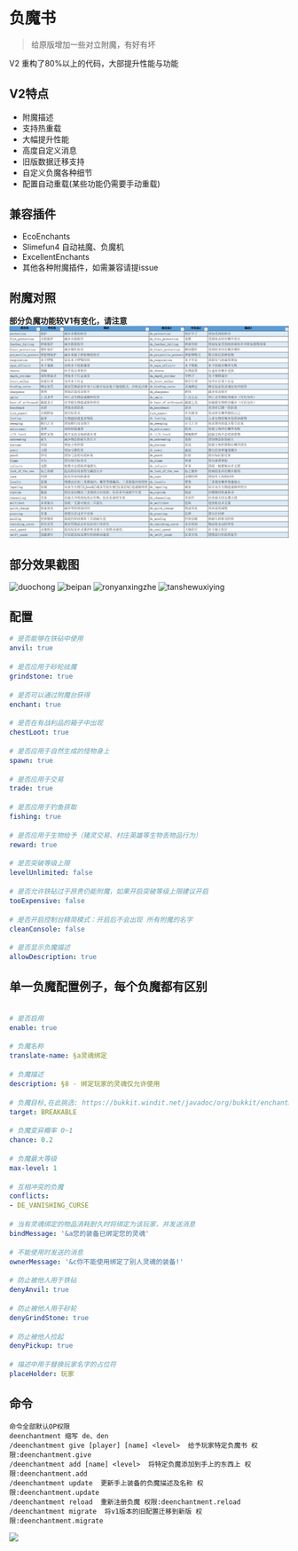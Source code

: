 # 负魔书

> 给原版增加一些对立附魔，有好有坏

V2 重构了80%以上的代码，大部提升性能与功能

## V2特点

* 附魔描述
* 支持热重载
* 大幅提升性能
* 高度自定义消息
* 旧版数据迁移支持
* 自定义负魔各种细节
* 配置自动重载(某些功能仍需要手动重载)

## 兼容插件

* EcoEnchants
* Slimefun4 自动袪魔、负魔机
* ExcellentEnchants
* 其他各种附魔插件，如需兼容请提issue

## 附魔对照

**部分负魔功能较V1有变化，请注意**
![img.png](资源/img.png)

## 部分效果截图

![duochong](https://user-images.githubusercontent.com/65019366/117104859-72182880-adaf-11eb-8259-ed838d76ef1f.jpg)
![beipan](https://user-images.githubusercontent.com/65019366/117104865-76444600-adaf-11eb-9536-b5c32a4b41ae.jpg)
![ronyanxingzhe](https://user-images.githubusercontent.com/65019366/117104866-76dcdc80-adaf-11eb-93ea-fb88d13311af.jpg)
![tanshewuxiying](https://user-images.githubusercontent.com/65019366/117104867-780e0980-adaf-11eb-8bbd-a6d2c637bbcd.jpg)

## 配置

~~~ yml
# 是否能够在铁砧中使用
anvil: true

# 是否应用于砂轮祛魔
grindstone: true

# 是否可以通过附魔台获得
enchant: true

# 是否在有战利品的箱子中出现
chestLoot: true

# 是否应用于自然生成的怪物身上
spawn: true

# 是否应用于交易
trade: true

# 是否应用于钓鱼获取
fishing: true

# 是否应用于生物给予（猪灵交易、村庄英雄等生物丢物品行为）
reward: true

# 是否突破等级上限
levelUnlimited: false

# 是否允许铁砧过于昂贵仍能附魔，如果开启突破等级上限建议开启
tooExpensive: false

# 是否开启控制台精简模式：开启后不会出现 所有附魔的名字
cleanConsole: false

# 是否显示负魔描述
allowDescription: true

~~~

## 单一负魔配置例子，每个负魔都有区别

~~~ yaml

# 是否启用
enable: true

# 负魔名称
translate-name: §a灵魂绑定

# 负魔描述
description: §8 - 绑定玩家的灵魂仅允许使用

# 负魔目标,在此挑选: https://bukkit.windit.net/javadoc/org/bukkit/enchantments/EnchantmentTarget.html
target: BREAKABLE

# 负魔变异概率 0~1
chance: 0.2

# 负魔最大等级
max-level: 1

# 互相冲突的负魔
conflicts:
- DE_VANISHING_CURSE

# 当有灵魂绑定的物品消耗耐久时将绑定为该玩家，并发送消息
bindMessage: '&a您的装备已绑定您的灵魂'

# 不能使用时发送的消息
ownerMessage: '&c你不能使用绑定了别人灵魂的装备!'

# 防止被他人用于铁砧
denyAnvil: true

# 防止被他人用于砂轮
denyGrindStone: true

# 防止被他人捡起
denyPickup: true

# 描述中用于替换玩家名字的占位符
placeHolder: 玩家

~~~

## 命令

~~~ 
命令全部默认OP权限
deenchantment 缩写 de、den
/deenchantment give [player] [name] <level>  给予玩家特定负魔书 权限:deenchantment.give
/deenchantment add [name] <level>  将特定负魔添加到手上的东西上 权限:deenchantment.add
/deenchantment update  更新手上装备的负魔描述及名称 权限:deenchantment.update
/deenchantment reload  重新注册负魔 权限:deenchantment.reload
/deenchantment migrate  将v1版本的旧配置迁移到新版 权限:deenchantment.migrate
~~~

![](https://bstats.org/signatures/bukkit/DeEnchantment.svg)
